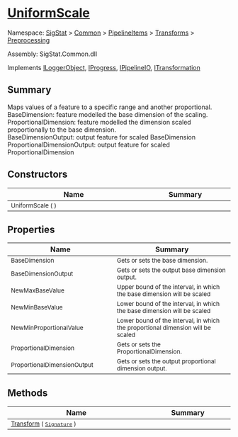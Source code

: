 # [UniformScale](./UniformScale.md)

Namespace: [SigStat]() > [Common](./../../../README.md) > [PipelineItems]() > [Transforms]() > [Preprocessing](./README.md)

Assembly: SigStat.Common.dll

Implements [ILoggerObject](./../../../ILoggerObject.md), [IProgress](./../../../Helpers/IProgress.md), [IPipelineIO](./../../../Pipeline/IPipelineIO.md), [ITransformation](./../../../ITransformation.md)

## Summary
Maps values of a feature to a specific range and another proportional.  <br>BaseDimension: feature modelled the base dimension of the scaling. <br>ProportionalDimension: feature modelled the dimension scaled proportionally to the base dimension. <br>BaseDimensionOutput: output feature for scaled BaseDimension<br>ProportionalDimensionOutput: output feature for scaled ProportionalDimension

## Constructors

| Name | Summary | 
| --- | --- | 
| <sub>UniformScale (  )</sub><img width=200/>  | <sub></sub><img width=200/>  | <br>


## Properties

| Name | Summary | 
| --- | --- | 
| <sub>BaseDimension</sub><img width=200/>  | <sub>Gets or sets the base dimension.</sub><img width=200/>  | <br>
| <sub>BaseDimensionOutput</sub><img width=200/>  | <sub>Gets or sets the output base dimension output.</sub><img width=200/>  | <br>
| <sub>NewMaxBaseValue</sub><img width=200/>  | <sub>Upper bound of the interval, in which the base dimension will be scaled</sub><img width=200/>  | <br>
| <sub>NewMinBaseValue</sub><img width=200/>  | <sub>Lower bound of the interval, in which the base dimension will be scaled</sub><img width=200/>  | <br>
| <sub>NewMinProportionalValue</sub><img width=200/>  | <sub>Lower bound of the interval, in which the proportional dimension will be scaled</sub><img width=200/>  | <br>
| <sub>ProportionalDimension</sub><img width=200/>  | <sub>Gets or sets the ProportionalDimension.</sub><img width=200/>  | <br>
| <sub>ProportionalDimensionOutput</sub><img width=200/>  | <sub>Gets or sets the output proportional dimension output.</sub><img width=200/>  | <br>


## Methods

| Name | Summary | 
| --- | --- | 
| <sub>[Transform](./Methods/UniformScale-100663843.md) ( [`Signature`](./../../../Signature.md) )</sub><img width=200/>  | <sub></sub><img width=200/>  | <br>


